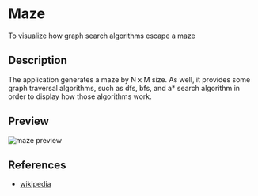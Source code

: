 # Maze

To visualize how graph search algorithms escape a maze

## Description

The application generates a maze by N x M size. 
As well, it provides some graph traversal algorithms, such as dfs, bfs, and a* search algorithm in order to display how those algorithms work.

## Preview
![maze preview](https://user-images.githubusercontent.com/16802605/147348033-c1b22240-9337-45b0-967b-2cd992cc6505.gif)

## References

* [wikipedia](https://en.wikipedia.org/wiki/Maze_generation_algorithm)

